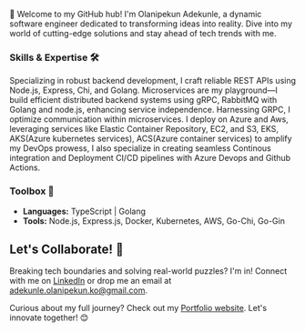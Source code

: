 🚀 Welcome to my GitHub hub! I'm Olanipekun Adekunle, a dynamic software engineer dedicated to transforming ideas into reality. Dive into my world of cutting-edge solutions and stay ahead of tech trends with me.

### Skills & Expertise 🛠️

Specializing in robust backend development, I craft reliable REST APIs using Node.js, Express, Chi, and Golang. Microservices are my playground—I build efficient distributed backend systems using gRPC, RabbitMQ with Golang and node.js, enhancing service independence. Harnessing GRPC, I optimize communication within microservices. 
 I deploy on Azure and Aws, leveraging services like Elastic Container Repository, EC2, and S3, EKS, AKS(Azure kubernetes services), ACS(Azure container services) to amplify my DevOps prowess, I also specialize in creating seamless Continous integration and Deployment CI/CD pipelines with Azure Devops and Github Actions.


### Toolbox 🧰

- **Languages:** TypeScript | Golang
- **Tools:** Node.js, Express.js, Docker, Kubernetes, AWS, Go-Chi, Go-Gin

## Let's Collaborate! 🤝

Breaking tech boundaries and solving real-world puzzles? I'm in! Connect with me on [LinkedIn](https://www.linkedin.com/in/kunle-olanipekun-555764225/) or drop me an email at adekunle.olanipekun.ko@gmail.com.

Curious about my full journey? Check out my [Portfolio website](https://kunle.my.canva.site/kunle). Let's innovate together! 😊
